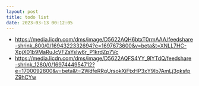 ```yaml
---
layout: post
title: todo list
date: 2023-03-13 00:12:05
---
```


- https://media.licdn.com/dms/image/D5622AQH6btxT0rmAAA/feedshare-shrink_800/0/1694322332694?e=1697673600&v=beta&t=XNLL7HC-XpjX01b9MaRuJcVFZsYslw6r_P1krdZp7Vc
- https://media.licdn.com/dms/image/D5622AQFS4YY_9lYTdQ/feedshare-shrink_1280/0/1697444954712?e=1700092800&v=beta&t=2WdfeRRgUrsokXiFtxHP3xY9Ib7AmLj3qksfpZ9hCYw
